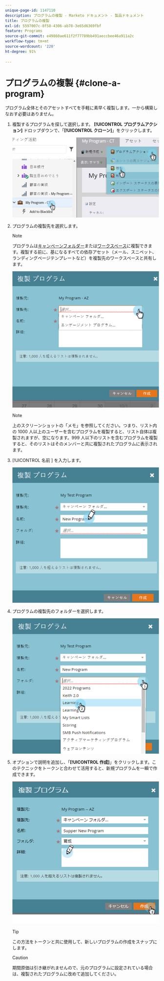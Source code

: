 ```yaml
---
unique-page-id: 1147110
description: プログラムの複製 - Marketo ドキュメント - 製品ドキュメント
title: プログラムの複製
exl-id: 5597007c-8f58-4306-ab78-3e65d6369fbf
feature: Programs
source-git-commit: e49860ae611f2f77789bb491aeccbee46a911a2c
workflow-type: tm+mt
source-wordcount: '220'
ht-degree: 91%

---
```


# プログラムの複製 {#clone-a-program}

プログラム全体とそのアセットすべてを手軽に素早く複製します。一から構築しなおす必要はありません。

1. 複製するプログラムを探して選択します。 **[!UICONTROL プログラムアクション]** ドロップダウンで、「**[!UICONTROL クローン]**」をクリックします。

   ![](assets/image2014-9-5-14-3a31-3a49.png)

1. プログラムの複製先を選択します。

   >[!NOTE]
   >
   >プログラムは[キャンペーン](/help/marketo/product-docs/core-marketo-concepts/miscellaneous/create-new-campaign-folder.md)[フォルダー](/help/marketo/product-docs/core-marketo-concepts/miscellaneous/create-new-campaign-folder.md)または[ワークスペース](/help/marketo/product-docs/administration/workspaces-and-person-partitions/create-a-new-workspace.md)に複製できます。複製する前に、基になるすべての依存アセット（メール、スニペット、ランディングページテンプレートなど）を複製先のワークスペースと共有します。

   ![](assets/cloneto.png)

   >[!NOTE]
   >
   >上のスクリーンショットの「メモ」を参照してください。つまり、リスト内の 1000 人以上のユーザーを含むプログラムを複製すると、リスト自体は複製されますが、空になります。999 人以下のリストを含むプログラムを複製すると、そのリストはそのメンバーと共に複製されたプログラムに表示されます。

1. [!UICONTROL  名前 ] を入力します。

   ![](assets/cloneprogramname.png)

1. プログラムの複製先のフォルダーを選択します。

   ![](assets/choosefolderclone.png)

1. オプションで説明を追加し、「**[!UICONTROL 作成]**」をクリックします。このテクニックをトークンと合わせて活用すると、新規プログラムを一瞬で作成できます。

   ![](assets/createclone.png)

   >[!TIP]
   >
   >この方法をトークンと共に使用して、新しいプログラムの作成をスナップにします。

   >[!CAUTION]
   >
   >期間原価は引き継がれませんので、元のプログラムに設定されている場合は、複製されたプログラムに改めて追加してください。
